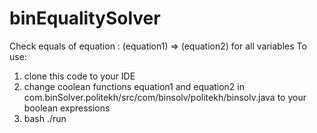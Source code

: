# binEqualitySolver
Check equals of equation : (equation1) => (equation2) for all variables
To use:
1. clone this code to your IDE
2. change coolean functions equation1 and equation2 in com.binSolver.politekh/src/com/binsolv/politekh/binsolv.java to your boolean expressions
3. bash ./run
